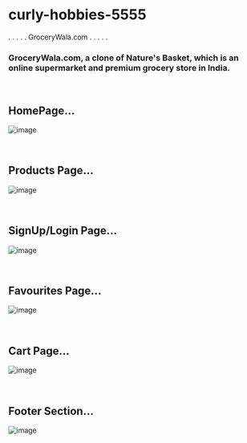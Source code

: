 # curly-hobbies-5555

. . . . . GroceryWala.com . . . . .

### GroceryWala.com, a clone of Nature's Basket, which is an online supermarket and premium grocery store in India.

<br>

## HomePage...
![image](https://github.com/AmanChaudhary214/curly-hobbies-5555/blob/main/images/homepage.png)

<br>

## Products Page...
![image](https://github.com/AmanChaudhary214/curly-hobbies-5555/blob/main/images/Products%20page.png)

<br>

## SignUp/Login Page...
![image](https://github.com/AmanChaudhary214/curly-hobbies-5555/blob/main/images/signup%20page.png)

<br>

## Favourites Page...
![image](https://github.com/AmanChaudhary214/curly-hobbies-5555/blob/main/images/favourites%20page.png)

<br>

## Cart Page...
![image](https://github.com/AmanChaudhary214/curly-hobbies-5555/blob/main/images/cart%20page.png)

<br>

## Footer Section...
![image](https://github.com/AmanChaudhary214/curly-hobbies-5555/blob/main/images/footer.png)

